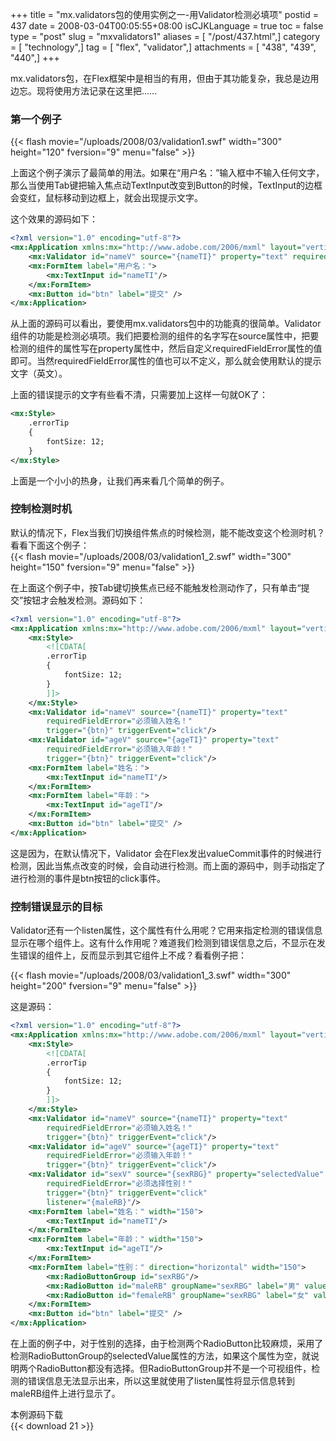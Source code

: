 +++
title = "mx.validators包的使用实例之一-用Validator检测必填项"
postid = 437
date = 2008-03-04T00:05:55+08:00
isCJKLanguage = true
toc = false
type = "post"
slug = "mxvalidators1"
aliases = [ "/post/437.html",]
category = [ "technology",]
tag = [ "flex", "validator",]
attachments = [ "438", "439", "440",]
+++


mx.validators包，在Flex框架中是相当的有用，但由于其功能复杂，我总是边用边忘。现将使用方法记录在这里把……

### 第一个例子

{{< flash movie="/uploads/2008/03/validation1.swf" width="300" height="120" fversion="9" menu="false" >}}  

上面这个例子演示了最简单的用法。如果在“用户名：”输入框中不输入任何文字，那么当使用Tab键把输入焦点动TextInput改变到Button的时候，TextInput的边框会变红，鼠标移动到边框上，就会出现提示文字。

<!--more-->  
这个效果的源码如下：

``` XML
<?xml version="1.0" encoding="utf-8"?>
<mx:Application xmlns:mx="http://www.adobe.com/2006/mxml" layout="vertical" fontSize="12" width="300" height="120">
    <mx:Validator id="nameV" source="{nameTI}" property="text" requiredFieldError="必须输入用户名！"/>
    <mx:FormItem label="用户名：">
        <mx:TextInput id="nameTI"/>
    </mx:FormItem>  
    <mx:Button id="btn" label="提交" />
</mx:Application>
```

从上面的源码可以看出，要使用mx.validators包中的功能真的很简单。Validator组件的功能是检测必填项。我们把要检测的组件的名字写在source属性中，把要检测的组件的属性写在property属性中，然后自定义requiredFieldError属性的值即可。当然requiredFieldError属性的值也可以不定义，那么就会使用默认的提示文字（英文）。

上面的错误提示的文字有些看不清，只需要加上这样一句就OK了：

``` XML
<mx:Style>
    .errorTip
    {
        fontSize: 12;
    }
</mx:Style>
```

上面是一个小小的热身，让我们再来看几个简单的例子。

### 控制检测时机

默认的情况下，Flex当我们切换组件焦点的时候检测，能不能改变这个检测时机？看看下面这个例子：  
{{< flash movie="/uploads/2008/03/validation1_2.swf" width="300" height="150" fversion="9" menu="false" >}}  

在上面这个例子中，按Tab键切换焦点已经不能触发检测动作了，只有单击“提交”按钮才会触发检测。源码如下：

``` XML
<?xml version="1.0" encoding="utf-8"?>
<mx:Application xmlns:mx="http://www.adobe.com/2006/mxml" layout="vertical" fontSize="12" width="300" height="150">
	<mx:Style>
		<![CDATA[
		.errorTip
		{
			fontSize: 12;
		}
		]]>
	</mx:Style>
	<mx:Validator id="nameV" source="{nameTI}" property="text" 
		requiredFieldError="必须输入姓名！"
		trigger="{btn}" triggerEvent="click"/>
	<mx:Validator id="ageV" source="{ageTI}" property="text" 
		requiredFieldError="必须输入年龄！"
		trigger="{btn}" triggerEvent="click"/>
	<mx:FormItem label="姓名：">
		<mx:TextInput id="nameTI"/>
	</mx:FormItem>
	<mx:FormItem label="年龄：">
		<mx:TextInput id="ageTI"/>
	</mx:FormItem>
	<mx:Button id="btn" label="提交" />
</mx:Application>
```

这是因为，在默认情况下，Validator 会在Flex发出valueCommit事件的时候进行检测，因此当焦点改变的时候，会自动进行检测。而上面的源码中，则手动指定了进行检测的事件是btn按钮的click事件。

### 控制错误显示的目标

Validator还有一个listen属性，这个属性有什么用呢？它用来指定检测的错误信息显示在哪个组件上。这有什么作用呢？难道我们检测到错误信息之后，不显示在发生错误的组件上，反而显示到其它组件上不成？看看例子把：  

{{< flash movie="/uploads/2008/03/validation1_3.swf" width="300" height="200" fversion="9" menu="false" >}}  

这是源码：

``` XML
<?xml version="1.0" encoding="utf-8"?>
<mx:Application xmlns:mx="http://www.adobe.com/2006/mxml" layout="vertical" fontSize="12" width="300" height="200">
	<mx:Style>
		<![CDATA[
		.errorTip
		{
			fontSize: 12;
		}
		]]>
	</mx:Style>
	<mx:Validator id="nameV" source="{nameTI}" property="text" 
		requiredFieldError="必须输入姓名！"
		trigger="{btn}" triggerEvent="click"/>
	<mx:Validator id="ageV" source="{ageTI}" property="text" 
		requiredFieldError="必须输入年龄！"
		trigger="{btn}" triggerEvent="click"/>
	<mx:Validator id="sexV" source="{sexRBG}" property="selectedValue" 
		requiredFieldError="必须选择性别！"
		trigger="{btn}" triggerEvent="click"
		listener="{maleRB}"/>
	<mx:FormItem label="姓名：" width="150">
		<mx:TextInput id="nameTI"/>
	</mx:FormItem>
	<mx:FormItem label="年龄：" width="150">
		<mx:TextInput id="ageTI"/>
	</mx:FormItem>
	<mx:FormItem label="性别：" direction="horizontal" width="150">
		<mx:RadioButtonGroup id="sexRBG"/>
		<mx:RadioButton id="maleRB" groupName="sexRBG" label="男" value="1"/>
		<mx:RadioButton id="femaleRB" groupName="sexRBG" label="女" value="0"/>
	</mx:FormItem>
	<mx:Button id="btn" label="提交" />
</mx:Application>
```

在上面的例子中，对于性别的选择，由于检测两个RadioButton比较麻烦，采用了检测RadioButtonGroup的selectedValue属性的方法，如果这个属性为空，就说明两个RadioButton都没有选择。但RadioButtonGroup并不是一个可视组件，检测的错误信息无法显示出来，所以这里就使用了listen属性将显示信息转到maleRB组件上进行显示了。

本例源码下载  
{{< download 21 >}}

